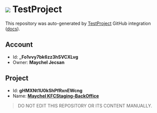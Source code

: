 # ![](https://s3.amazonaws.com/storage-static.testproject.io/logos/TP-Logo-Square.svg) TestProject

This repository was auto-generated by [TestProject](https://testproject.io) GitHub integration ([docs](https://docs.testproject.io/testproject-integrations/github-integration)).

## Account
* Id: **_Fo1vvy7bk6zz3hSVCXLvg**
* Owner: **Maychel Jecsan**

## Project
* Id: **gHMXNt1U0kShPfRxnEWcng**
* Name: **[Maychel KFCStaging-BackOffice](https://app.testproject.io/#/projects/777373/tests)**

> DO NOT EDIT THIS REPOSITORY OR ITS CONTENT MANUALLY.